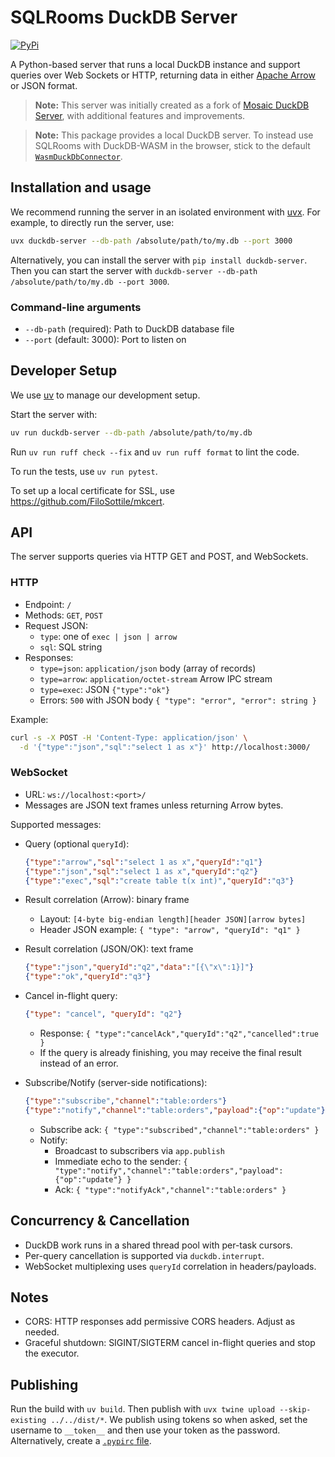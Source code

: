 # SQLRooms DuckDB Server

[![PyPi](https://img.shields.io/pypi/v/sqlrooms-duckdb-server.svg)](https://pypi.org/project/sqlrooms-duckdb-server/)

A Python-based server that runs a local DuckDB instance and support queries over Web Sockets or HTTP, returning data in either [Apache Arrow](https://arrow.apache.org/) or JSON format.

> **Note:** This server was initially created as a fork of [Mosaic DuckDB Server](https://github.com/uwdata/mosaic/tree/main/packages/server/duckdb-server), with additional features and improvements.

> **Note:** This package provides a local DuckDB server. To instead use SQLRooms with DuckDB-WASM in the browser, stick to the default [`WasmDuckDbConnector`](https://sqlrooms.org/api/duckdb/interfaces/WasmDuckDbConnector.html).

## Installation and usage

We recommend running the server in an isolated environment with [uvx](https://docs.astral.sh/uv/). For example, to directly run the server, use:

```bash
uvx duckdb-server --db-path /absolute/path/to/my.db --port 3000
```

Alternatively, you can install the server with `pip install duckdb-server`. Then you can start the server with `duckdb-server --db-path /absolute/path/to/my.db --port 3000`.

### Command-line arguments

- `--db-path` (required): Path to DuckDB database file
- `--port` (default: 3000): Port to listen on

## Developer Setup

We use [uv](https://docs.astral.sh/uv/) to manage our development setup.

Start the server with:

```bash
uv run duckdb-server --db-path /absolute/path/to/my.db
```

Run `uv run ruff check --fix` and `uv run ruff format` to lint the code.

To run the tests, use `uv run pytest`.

To set up a local certificate for SSL, use https://github.com/FiloSottile/mkcert.

## API

The server supports queries via HTTP GET and POST, and WebSockets.

### HTTP

- Endpoint: `/`
- Methods: `GET`, `POST`
- Request JSON:
  - `type`: one of `exec | json | arrow`
  - `sql`: SQL string
- Responses:
  - `type=json`: `application/json` body (array of records)
  - `type=arrow`: `application/octet-stream` Arrow IPC stream
  - `type=exec`: JSON `{"type":"ok"}`
  - Errors: `500` with JSON body `{ "type": "error", "error": string }`

Example:

```bash
curl -s -X POST -H 'Content-Type: application/json' \
  -d '{"type":"json","sql":"select 1 as x"}' http://localhost:3000/
```

### WebSocket

- URL: `ws://localhost:<port>/`
- Messages are JSON text frames unless returning Arrow bytes.

Supported messages:

- Query (optional `queryId`):

  ```json
  {"type":"arrow","sql":"select 1 as x","queryId":"q1"}
  {"type":"json","sql":"select 1 as x","queryId":"q2"}
  {"type":"exec","sql":"create table t(x int)","queryId":"q3"}
  ```

- Result correlation (Arrow): binary frame

  - Layout: `[4-byte big-endian length][header JSON][arrow bytes]`
  - Header JSON example: `{ "type": "arrow", "queryId": "q1" }`

- Result correlation (JSON/OK): text frame

  ```json
  {"type":"json","queryId":"q2","data":"[{\"x\":1}]"}
  {"type":"ok","queryId":"q3"}
  ```

- Cancel in-flight query:

  ```json
  {"type": "cancel", "queryId": "q2"}
  ```

  - Response: `{ "type":"cancelAck","queryId":"q2","cancelled":true }`
  - If the query is already finishing, you may receive the final result instead of an error.

- Subscribe/Notify (server-side notifications):
  ```json
  {"type":"subscribe","channel":"table:orders"}
  {"type":"notify","channel":"table:orders","payload":{"op":"update"}}
  ```
  - Subscribe ack: `{ "type":"subscribed","channel":"table:orders" }`
  - Notify:
    - Broadcast to subscribers via `app.publish`
    - Immediate echo to the sender: `{ "type":"notify","channel":"table:orders","payload":{"op":"update"} }`
    - Ack: `{ "type":"notifyAck","channel":"table:orders" }`

## Concurrency & Cancellation

- DuckDB work runs in a shared thread pool with per-task cursors.
- Per-query cancellation is supported via `duckdb.interrupt`.
- WebSocket multiplexing uses `queryId` correlation in headers/payloads.

## Notes

- CORS: HTTP responses add permissive CORS headers. Adjust as needed.
- Graceful shutdown: SIGINT/SIGTERM cancel in-flight queries and stop the executor.

## Publishing

Run the build with `uv build`. Then publish with `uvx twine upload --skip-existing ../../dist/*`. We publish using tokens so when asked, set the username to `__token__` and then use your token as the password. Alternatively, create a [`.pypirc` file](https://packaging.python.org/en/latest/guides/distributing-packages-using-setuptools/#create-an-account).
